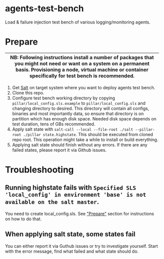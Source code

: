 # agents-test-bench
Load &amp; failure injection test bench of various logging/monitoring agents.

# Prepare

| **NB:** Following instructions install a number of packages that you might not need or want on a system on a permanent basis. Provisioning a node, virtual machine or container specifically for test bench is recommended. |
| --- |

1. Get [Salt](https://docs.saltstack.com/en/latest/topics/installation/index.html) on target system where you want to deploy agents test bench.
2. Clone this repo.
3. Configure test bench working directory by copying `pillar/local_config.sls.example` to `pillar/local_config.sls` and changing directory to desired. This directory will contain all configs, binaries and most importantly data, so ensure that directory is on partition which has enough disk space. Needed disk space depends on test duration, tens of GBs recommended.
4. Apply salt state with `salt-call --local --file-root ./salt --pillar-root ./pillar state.highstate`. This should be executed from cloned repo root. This operation might take a while to install or build everything.
5. Applying salt state should finish without any errors. If there are any failed states, please report it via Github issues.

# Troubleshooting

## Running highstate fails with `Specified SLS 'local_config' in environment 'base' is not available on the salt master`.

You need to create local_config.sls. See ["Prepare"](#prepare) section for instructions on how to do that.

## When applying salt state, some states fail

You can either report it via Guthub issues or try to investigate yourself. Start with the error message, find what failed and what state should do.